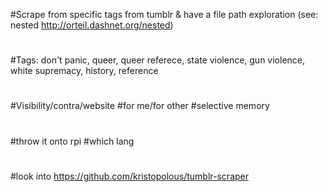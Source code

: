 #Scrape from specific tags from tumblr & have a file path exploration (see: nested http://orteil.dashnet.org/nested)
#
#Tags: don't panic, queer, queer referece, state violence, gun violence, white supremacy,  history, reference
#
#Visibility/contra/website
#for me/for other
#selective memory
#
#throw it onto rpi
#which lang
#
#look into https://github.com/kristopolous/tumblr-scraper
